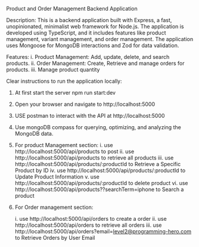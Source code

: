 Product and Order Management Backend Application

Description:
This is a backend application built with Express, a fast, unopinionated, minimalist web framework for Node.js. The application is developed using TypeScript, and it includes features like product management, variant management, and order management. The application uses Mongoose for MongoDB interactions and Zod for data validation.

Features:
i. Product Management: Add, update, delete, and search products.
ii. Order Management: Create, Retrieve and manage orders for products.
iii. Manage product quantity

Clear instructions to run the application locally:

1. At first start the server
   npm run start:dev

2. Open your browser and navigate to http://localhost:5000

3. USE postman to interact with the API at http://localhost:5000

4. Use mongoDB compass for querying, optimizing, and analyzing the MongoDB data.

5. For product Management section:
   i. use http://localhost:5000/api/products to post
   ii. use http://localhost:5000/api/products to retrieve all products
   iii. use http://localhost:5000/api/products/:productId to Retrieve a Specific Product by ID
   iv. use http://localhost:5000/api/products/:productId to Update Product Information
   v. use http://localhost:5000/api/products/:productId to delete product
   vi. use http://localhost:5000/api/products??searchTerm=iphone to Search a product

6. For Order management section:

   i. use http://localhost:5000/api/orders to create a order
   ii. use http://localhost:5000/api/orders to retrieve all orders
   iii. use http://localhost:5000/api/orders?email=level2@programming-hero.com to Retrieve Orders by User Email
